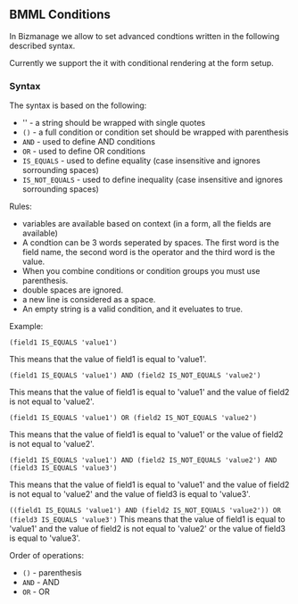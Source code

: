 ## BMML Conditions

In Bizmanage we allow to set advanced condtions written in the following described syntax.

Currently we support the it with conditional rendering at the form setup.

### Syntax

The syntax is based on the following:

- '' - a string should be wrapped with single quotes
- `()` - a full condition or condition set should be wrapped with parenthesis
- `AND` - used to define AND conditions
- `OR` - used to define OR conditions
- `IS_EQUALS` - used to define equality (case insensitive and ignores sorrounding spaces)
- `IS_NOT_EQUALS` - used to define inequality (case insensitive and ignores sorrounding spaces)

Rules:
* variables are available based on context (in a form, all the fields are available)
* A condtion can be 3 words seperated by spaces. The first word is the field name, the second word is the operator and the third word is the value.
* When you combine conditions or condition groups you must use parenthesis.
* double spaces are ignored.
* a new line is considered as a space.
* An empty string is a valid condition, and it eveluates to true.


Example:

``(field1 IS_EQUALS 'value1')``

This means that the value of field1 is equal to 'value1'.

``(field1 IS_EQUALS 'value1') AND (field2 IS_NOT_EQUALS 'value2')``

This means that the value of field1 is equal to 'value1' and the value of field2 is not equal to 'value2'.

``(field1 IS_EQUALS 'value1') OR (field2 IS_NOT_EQUALS 'value2')``

This means that the value of field1 is equal to 'value1' or the value of field2 is not equal to 'value2'.

``(field1 IS_EQUALS 'value1') AND (field2 IS_NOT_EQUALS 'value2') AND (field3 IS_EQUALS 'value3')``

This means that the value of field1 is equal to 'value1' and the value of field2 is not equal to 'value2' and the value of field3 is equal to 'value3'.

``((field1 IS_EQUALS 'value1') AND (field2 IS_NOT_EQUALS 'value2')) OR (field3 IS_EQUALS 'value3')``
This means that the value of field1 is equal to 'value1' and the value of field2 is not equal to 'value2' or the value of field3 is equal to 'value3'.


Order of operations:
- `()` - parenthesis
- `AND` - AND
- `OR` - OR